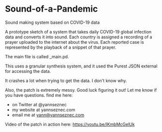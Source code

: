 # Sound-of-a-Pandemic
Sound making system based on COVID-19 data

A prototype sketch of a system that takes daily COVID-19 global infection data and converts it into sound. Each country is assigned a recording of a prayer uploaded to the internet about the virus. Each reported case is represented by the playback of a snippet of that prayer.

The main file is called _main.pd.

This uses a granular synthesis system, and it used the Purest JSON external for accessing the data.

It crashes a lot when trying to get the data. I don't know why. 

Also, the patch is extremely messy. Good luck figuring it out! Let me know if you have questions. find me here:

- on Twitter at @yannseznec
- my website at yannseznec.com
- email me at yann@yannseznec.com

Video of the patch in action here: https://youtu.be/IKmbMcGelUk
